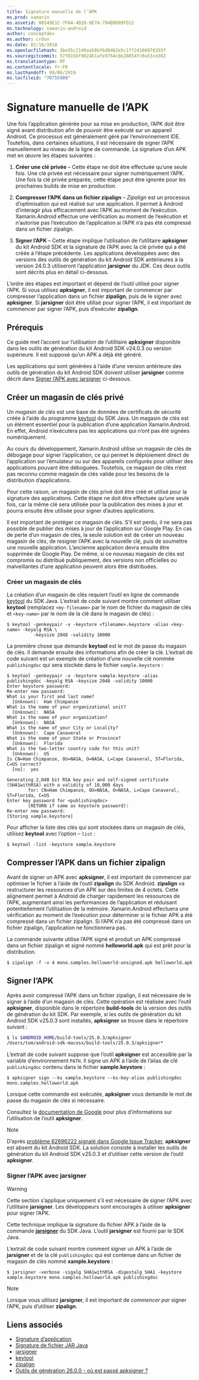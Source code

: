 ```yaml
---
title: Signature manuelle de l’APK
ms.prod: xamarin
ms.assetid: 08549E1C-7F04-4D20-9E7A-794B9D09FD12
ms.technology: xamarin-android
author: conceptdev
ms.author: crdun
ms.date: 02/16/2018
ms.openlocfilehash: 3be55c2149aa58bf6d8462e5c1ff24166078355f
ms.sourcegitcommit: 57f815bf0024b1afe9754c0e28054fc0a53ce302
ms.translationtype: MT
ms.contentlocale: fr-FR
ms.lasthandoff: 09/06/2019
ms.locfileid: "70755900"
---
```

# <a name="manually-signing-the-apk"></a>Signature manuelle de l’APK

Une fois l’application générée pour sa mise en production, l’APK doit être signé avant distribution afin de pouvoir être exécuté sur un appareil Android. Ce processus est généralement géré par l’environnement IDE. Toutefois, dans certaines situations, il est nécessaire de signer l’APK manuellement au niveau de la ligne de commande. La signature d’un APK met en œuvre les étapes suivantes :

1. **Créer une clé privée** &ndash; Cette étape ne doit être effectuée qu’une seule fois. Une clé privée est nécessaire pour signer numériquement l’APK.
    Une fois la clé privée préparée, cette étape peut être ignorée pour les prochaines builds de mise en production.

2. **Compresser l’APK dans un fichier zipalign** &ndash; *Zipalign* est un processus d’optimisation qui est réalisé sur une application. Il permet à Android d’interagir plus efficacement avec l’APK au moment de l’exécution. Xamarin.Android effectue une vérification au moment de l’exécution et n’autorise pas l’exécution de l’application si l’APK n’a pas été compressé dans un fichier zipalign.

3. **Signer l’APK** &ndash; Cette étape implique l’utilisation de l’utilitaire **apksigner** du kit Android SDK et la signature de l’APK avec la clé privée qui a été créée à l’étape précédente. Les applications développées avec des versions des outils de génération du kit Android SDK antérieures à la version 24.0.3 utiliseront l’application **jarsigner** du JDK. Ces deux outils sont décrits plus en détail ci-dessous. 

L’ordre des étapes est important et dépend de l’outil utilisé pour signer l’APK. Si vous utilisez **apksigner**, il est important de commencer par compresser l’application dans un fichier **zipalign**, puis de le signer avec **apksigner**.  Si **jarsigner** doit être utilisé pour signer l’APK, il est important de commencer par signer l’APK, puis d’exécuter **zipalign**. 

## <a name="prerequisites"></a>Prérequis

Ce guide met l’accent sur l’utilisation de l’utilitaire **apksigner** disponible dans les outils de génération du kit Android SDK v24.0.3 ou version supérieure. Il est supposé qu’un APK a déjà été généré.

Les applications qui sont générées à l’aide d’une version antérieure des outils de génération du kit Android SDK doivent utiliser **jarsigner** comme décrit dans [Signer l’APK avec jarsigner](#Sign_the_APK_with_jarsigner) ci-dessous.

## <a name="create-a-private-keystore"></a>Créer un magasin de clés privé

Un *magasin de clés* est une base de données de certificats de sécurité créée à l’aide du programme [keytool](https://docs.oracle.com/javase/8/docs/technotes/tools/unix/keytool.html) du SDK Java. Un magasin de clés est un élément essentiel pour la publication d’une application Xamarin.Android. En effet, Android n’exécutera pas les applications qui n’ont pas été signées numériquement.

Au cours du développement, Xamarin.Android utilise un magasin de clés de débogage pour signer l’application, ce qui permet le déploiement direct de l’application sur l’émulateur ou sur des appareils configurés pour utiliser des applications pouvant être déboguées.
Toutefois, ce magasin de clés n’est pas reconnu comme magasin de clés valide pour les besoins de la distribution d’applications.

Pour cette raison, un magasin de clés privé doit être créé et utilisé pour la signature des applications. Cette étape ne doit être effectuée qu’une seule fois, car la même clé sera utilisée pour la publication des mises à jour et pourra ensuite être utilisée pour signer d’autres applications.

Il est important de protéger ce magasin de clés. S’il est perdu, il ne sera pas possible de publier des mises à jour de l’application sur Google Play.
En cas de perte d’un magasin de clés, la seule solution est de créer un nouveau magasin de clés, de resigner l’APK avec la nouvelle clé, puis de soumettre une nouvelle application. L’ancienne application devra ensuite être supprimée de Google Play. De même, si ce nouveau magasin de clés est compromis ou distribué publiquement, des versions non officielles ou malveillantes d’une application peuvent alors être distribuées.

### <a name="create-a-new-keystore"></a>Créer un magasin de clés

La création d’un magasin de clés requiert l’outil en ligne de commande [keytool](https://docs.oracle.com/javase/8/docs/technotes/tools/unix/keytool.html) du SDK Java. L’extrait de code suivant montre comment utiliser **keytool** (remplacez `<my-filename>` par le nom de fichier du magasin de clés et `<key-name>` par le nom de la clé dans le magasin de clés) :

```shell
$ keytool -genkeypair -v -keystore <filename>.keystore -alias <key-name> -keyalg RSA \
          -keysize 2048 -validity 10000
```

La première chose que demande **keytool** est le mot de passe du magasin de clés. Il demande ensuite des informations afin de créer la clé. L’extrait de code suivant est un exemple de création d’une nouvelle clé nommée `publishingdoc` qui sera stockée dans le fichier `xample.keystore` :

```shell
$ keytool -genkeypair -v -keystore xample.keystore -alias publishingdoc -keyalg RSA -keysize 2048 -validity 10000
Enter keystore password:
Re-enter new password:
What is your first and last name?
  [Unknown]:  Ham Chimpanze
What is the name of your organizational unit?
  [Unknown]:  NASA
What is the name of your organization?
  [Unknown]:  NASA
What is the name of your City or Locality?
  [Unknown]:  Cape Canaveral
What is the name of your State or Province?
  [Unknown]:  Florida
What is the two-letter country code for this unit?
  [Unknown]:  US
Is CN=Ham Chimpanze, OU=NASA, O=NASA, L=Cape Canaveral, ST=Florida, C=US correct?
  [no]:  yes

Generating 2,048 bit RSA key pair and self-signed certificate (SHA1withRSA) with a validity of 10,000 days
        for: CN=Ham Chimpanze, OU=NASA, O=NASA, L=Cape Canaveral, ST=Florida, C=US
Enter key password for <publishingdoc>
        (RETURN if same as keystore password):
Re-enter new password:
[Storing xample.keystore]
```

Pour afficher la liste des clés qui sont stockées dans un magasin de clés, utilisez **keytool** avec l’option &ndash; `list` :

```shell
$ keytool -list -keystore xample.keystore
```

## <a name="zipalign-the-apk"></a>Compresser l’APK dans un fichier zipalign

Avant de signer un APK avec **apksigner**, il est important de commencer par optimiser le fichier à l’aide de l’outil **zipalign** du SDK Android. **zipalign** va restructurer les ressources d’un APK sur des limites de 4 octets. Cette alignement permet à Android de charger rapidement les ressources de l’APK, augmentant ainsi les performances de l’application et réduisant potentiellement l’utilisation de la mémoire. Xamarin.Android effectuera une vérification au moment de l’exécution pour déterminer si le fichier APK a été compressé dans un fichier zipalign. Si l’APK n’a pas été compressé dans un fichier zipalign, l’application ne fonctionnera pas.

La commande suivante utilise l’APK signé et produit un APK compressé dans un fichier zipalign et signé nommé **helloworld.apk** qui est prêt pour la distribution.

```shell
$ zipalign -f -v 4 mono.samples.helloworld-unsigned.apk helloworld.apk
```

## <a name="sign-the-apk"></a>Signer l’APK

Après avoir compressé l’APK dans un fichier zipalign, il est nécessaire de le signer à l’aide d’un magasin de clés. Cette opération est réalisée avec l’outil **apksigner**, disponible dans le répertoire **build-tools** de la version des outils de génération du kit SDK.  Par exemple, si les outils de génération du kit Android SDK v25.0.3 sont installés, **apksigner** se trouve dans le répertoire suivant :

```bash
$ ls $ANDROID_HOME/build-tools/25.0.3/apksigner
/Users/tom/android-sdk-macosx/build-tools/25.0.3/apksigner*
```

L’extrait de code suivant suppose que l’outil **apksigner** est accessible par la variable d’environnement `PATH`. Il signe un APK à l’aide de l’alias de clé `publishingdoc` contenu dans le fichier **xample.keystore** :

```shell
$ apksigner sign --ks xample.keystore --ks-key-alias publishingdoc mono.samples.helloworld.apk
```

Lorsque cette commande est exécutée, **apksigner** vous demande le mot de passe du magasin de clés si nécessaire.

Consultez la [documentation de Google](https://developer.android.com/studio/command-line/apksigner.html) pour plus d’informations sur l’utilisation de l’outil **apksigner**.

> [!NOTE]
> D’après [problème 62696222 signalé dans Google Issue Tracker](https://issuetracker.google.com/issues/62696222), **apksigner** est absent du kit Android SDK. La solution consiste à installer les outils de génération du kit Android SDK v25.0.3 et d’utiliser cette version de l’outil **apksigner**.  

<a name="Sign_the_APK_with_jarsigner" />

### <a name="sign-the-apk-with-jarsigner"></a>Signer l’APK avec jarsigner

> [!WARNING]
> Cette section s’applique uniquement s’il est nécessaire de signer l’APK avec l’utilitaire **jarsigner**. Les développeurs sont encouragés à utiliser **apksigner** pour signer l’APK.

Cette technique implique la signature du fichier APK à l’aide de la commande **[jarsigner](https://docs.oracle.com/javase/8/docs/technotes/tools/windows/jarsigner.html)** du SDK Java.  L’outil **jarsigner** est fourni par le SDK Java. 

L’extrait de code suivant montre comment signer un APK à l’aide de **jarsigner** et de la clé `publishingdoc` qui est contenue dans un fichier de magasin de clés nommé **xample.keystore** :

```shell
$ jarsigner -verbose -sigalg SHA1withRSA -digestalg SHA1 -keystore xample.keystore mono.samples.helloworld.apk publishingdoc
```

> [!NOTE]
> Lorsque vous utilisez **jarsigner**, il est important de _commencer par_ signer l’APK, puis d’utiliser **zipalign**.  

## <a name="related-links"></a>Liens associés

- [Signature d’application](https://source.android.com/security/apksigning/)
- [Signature de fichier JAR Java](https://docs.oracle.com/javase/8/docs/technotes~/jar/jar.html#Signed_JAR_File)
- [jarsigner](https://docs.oracle.com/javase/8/docs/technotes/tools/windows/jarsigner.html)
- [keytool](https://docs.oracle.com/javase/8/docs/technotes/tools/unix/keytool.html)
- [zipalign](https://developer.android.com/studio/command-line/zipalign.html)
- [Outils de génération 26.0.0 - où est passé apksigner ?](https://issuetracker.google.com/issues/62696222)
